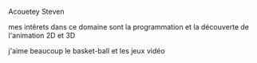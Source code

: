 Acouetey Steven

mes intêrets dans ce domaine sont la programmation et la découverte de l'animation 2D et 3D

j'aime beaucoup le basket-ball et les jeux vidéo
